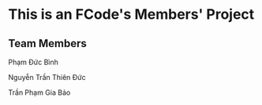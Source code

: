 # This is an FCode's Members' Project

## Team Members

Phạm Đức Bình

Nguyễn Trần Thiên Đức

Trần Phạm Gia Bảo

